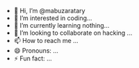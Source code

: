 - 👋 Hi, I’m @mabuzaratary
- 👀 I’m interested in coding...
- 🌱 I’m currently learning nothing...
- 💞️ I’m looking to collaborate on hacking ...
- 📫 How to reach me ...
- 😄 Pronouns: ...
- ⚡ Fun fact: ...

<!---
mabuzaratary/mabuzaratary is a ✨ special ✨ repository because its `README.md` (this file) appears on your GitHub profile.
You can click the Preview link to take a look at your changes.
--->
